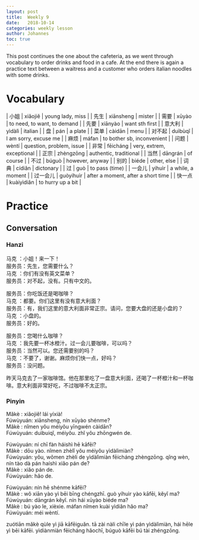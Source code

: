 ```yaml
---
layout: post
title:  Weekly 9
date:   2018-10-14
categories: weekly lesson
author: Johannes
toc: true
---
```


This post continues the one about the cafeteria, as we went through vocabulary to order
drinks and food in a cafe. At the end there is again a practice text between a waitress
and a customer who orders italian noodles with some drinks.

# Vocabulary

| 小姐     | xiǎojiě    | young lady, miss                   |
| 先生     | xiānsheng  | mister                             |
| 需要     | xūyào      | to need, to want, to demand        |
| 先要     | xiānyào    | want sth first                     |
| 意大利   | yìdàlì     | italian                            |
| 盘       | pán        | a plate                            |
| 菜单     | càidān     | menu                               |
| 对不起   | duìbùqǐ    | I am sorry, excuse me              |
| 麻烦     | máfan      | to bother sb, inconvenient         |
| 问题     | wèntí      | question, problem, issue           |
| 非常     | fēicháng   | very, extrem, exceptional          |
| 正宗     | zhèngzōng  | authentic, traditional             |
| 当然     | dāngrán    | of course                          |
| 不过     | búguò      | however, anyway                    |
| 别的     | biéde      | other, else                        |
| 词典     | cídiǎn     | dictonary                          |
| 过       | guò        | to pass (time)                     |
| 一会儿   | yihuìr     | a while, a moment                  |
| 过一会儿 | guòyihuìr  | after a moment, after a short time |
| 快一点   | kuàiyìdiǎn | to hurry up a bit                  |

# Practice
## Conversation
### Hanzi

马克  ：小姐！来一下！  
服务员：先生，您需要什么？  
马克  ：你们有没有英文菜单？  
服务员：对不起，没有。只有中文的。

服务员：你吃饭还是喝咖啡？  
马克  ：都要。你们这里有没有意大利面？  
服务员：有，我们这里的意大利面非常正宗。请问，您要大盘的还是小盘的？  
马克  ：小盘的。  
服务员：好的。

服务员：您喝什么咖啡？  
马克  ：我先要一杯冰橙汁。过一会儿要咖啡，可以吗？  
服务员：当然可以。您还需要别的吗？  
马克  ：不要了，谢谢。麻烦你们快一点，好吗？  
服务员：没问题。

昨天马克去了一家咖啡馆。他在那里吃了一盘意大利面，还喝了一杯橙汁和一杯咖啡。意大利面非常好吃，不过咖啡不太正宗。

### Pinyin

Mǎkè    : xiǎojiě! lái yíxià!  
Fúwùyuán: xiānsheng, nín xūyào shénme?  
Mǎkè    : nǐmen yǒu méiyǒu yīngwén càidān?  
Fúwùyuán: duìbuiqǐ, méiyǒu. zhǐ yǒu zhōngwén de.

Fúwùyuán: ní chī fàn háishì hē kāfēi?  
Mǎkè    : dōu yào. nǐmen zhèlǐ yǒu méiyǒu yìdàlìmiàn?  
Fúwùyuán: yǒu, wǒmen zhèli de yìdàlìmiàn fēicháng zhèngzōng. qǐng wèn, nín tào dà pán haíshì xiǎo pán de?  
Mǎkè    : xiǎo pán de.  
Fúwùyuán: hǎo de.

Fúwùyuán: nín hē shénme kāfēi?  
Mǎkè    : wǒ xiān yào yì bēi bīng chéngzhī. guò yíhuìr yào kāfēi, kěyǐ ma?  
Fúwùyuán: dāngrán kěyǐ. nín hái xūyào biéde ma?  
Mǎkè    : bú yào le, xièxie. máfan nǐmen kuài yìdiǎn hǎo ma?  
Fúwùyuán: méi wèntí.

zuótiān mǎkè qùle yì jiā kāfēiguǎn. tā zài nàli chīle yì pán yìdàlìmiàn, hái hēle yì bēi kāfēi. yìdiànmiàn fēicháng hǎochī, búguò kāfēi bú tài zhéngzōng.
